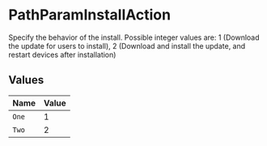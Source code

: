 # PathParamInstallAction

Specify the behavior of the install. Possible integer values are: 1 (Download the update for users to install), 2 (Download and install the update, and restart devices after installation)


## Values

| Name  | Value |
| ----- | ----- |
| `One` | 1     |
| `Two` | 2     |